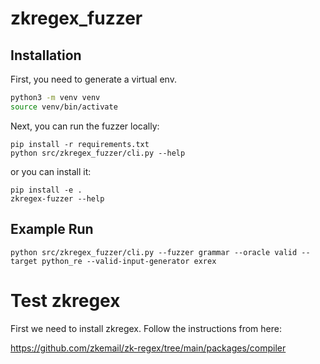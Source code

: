 # zkregex_fuzzer

## Installation

First, you need to generate a virtual env.

```bash
python3 -m venv venv
source venv/bin/activate
```

Next, you can run the fuzzer locally:

```
pip install -r requirements.txt
python src/zkregex_fuzzer/cli.py --help
```

or you can install it:

```
pip install -e .
zkregex-fuzzer --help
```

## Example Run

```
python src/zkregex_fuzzer/cli.py --fuzzer grammar --oracle valid --target python_re --valid-input-generator exrex
```

# Test zkregex

First we need to install zkregex. Follow the instructions from here:

<https://github.com/zkemail/zk-regex/tree/main/packages/compiler>
